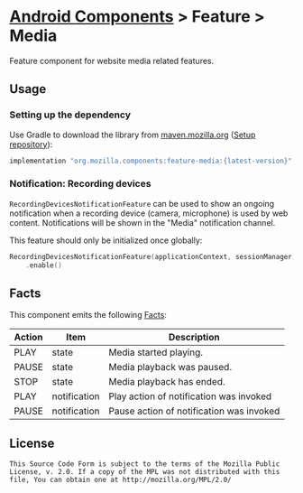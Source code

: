 # [Android Components](../../../README.md) > Feature > Media

Feature component for website media related features.

## Usage

### Setting up the dependency

Use Gradle to download the library from [maven.mozilla.org](https://maven.mozilla.org/) ([Setup repository](../../../README.md#maven-repository)):

```Groovy
implementation "org.mozilla.components:feature-media:{latest-version}"
```

### Notification: Recording devices

`RecordingDevicesNotificationFeature` can be used to show an ongoing notification when a recording device (camera,
microphone) is used by web content. Notifications will be shown in the "Media" notification channel.

This feature should only be initialized once globally:

```kotlin
RecordingDevicesNotificationFeature(applicationContext, sessionManager)
    .enable()
```

## Facts

This component emits the following [Facts](../../support/base/README.md#Facts):

| Action | Item            |  Description                              |
|--------|-----------------|-------------------------------------------|
| PLAY   | state           | Media started playing.                    |
| PAUSE  | state           | Media playback was paused.                |
| STOP   | state           | Media playback has ended.                 |
| PLAY   | notification    | Play action of notification was invoked   |
| PAUSE  | notification    | Pause action of notification was invoked  |

## License

    This Source Code Form is subject to the terms of the Mozilla Public
    License, v. 2.0. If a copy of the MPL was not distributed with this
    file, You can obtain one at http://mozilla.org/MPL/2.0/
